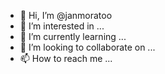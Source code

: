 - 👋 Hi, I’m @janmoratoo
- 👀 I’m interested in ...
- 🌱 I’m currently learning ...
- 💞️ I’m looking to collaborate on ...
- 📫 How to reach me ...

<!---
janmoratoo/janmoratoo is a ✨ special ✨ repository because its `README.md` (this file) appears on your GitHub profile.
You can click the Preview link to take a look at your changes.
--->
